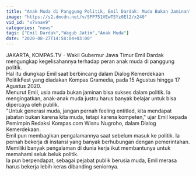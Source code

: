 ```yaml
---
title: "Anak Muda di Panggung Politik, Emil Dardak: Muda Bukan Jaminan"
image: "https://s2.dmcdn.net/v/SPP751VEwTSYz0El2/x240"
vid_id: "x7vnav9"
categories: "news"
tags: ["Emil Dardak","Wagub Jatim","Anak Muda"]
date: "2020-08-27T14:58:04+03:00"
---
```

JAKARTA, KOMPAS.TV - Wakil Gubernur Jawa Timur Emil Dardak mengungkap kegelisahannya terhadap peran anak muda di panggung politik.   <br>Hal itu diungkap Emil saat berbincang dalam Dialog Kemerdekaan PolitikFest yang diadakan Kompas Gramedia, pada 15 Agustus hingga 17 Agustus 2020.   <br>Menurut Emil, usia muda bukan jaminan bisa sukses dalam politik. Ia mengingatkan, anak-anak muda justru harus banyak belajar untuk bisa dipercaya oleh publik.   <br>&quot;Untuk generasi muda, jangan pernah feeling entitled, kita mendapat jabatan bukan karena kita muda, tetapi karena kompeten,&quot; ujar Emil kepada Pemimpin Redaksi Kompas.com Wisnu Nugroho, dalam Dialog Kemerdekaan.   <br>Emil pun membagikan pengalamannya saat sebelum masuk ke politik. Ia pernah bekerja di instansi yang banyak berhubungan dengan pemerintahan.   <br>Memiliki banyak pengalaman di dunia kerja ikut membantunya untuk memahami seluk beluk politik.   <br>Ia pun berpendapat, sebagai pejabat publik berusia muda, Emil merasa harus bekerja lebih keras dibanding seniornya.   <br>
